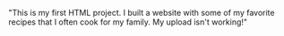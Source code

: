 "This is my first HTML project. I built a website with some of my favorite recipes that I often cook for my family. My upload isn't working!"
